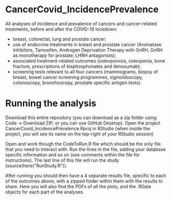 # CancerCovid_IncidencePrevalence
All analyses of incidence and prevalence of cancers and cancer-related treatments, before and after the COVID-19 lockdown:
- breast, colorectal, lung and prostate cancer; 
- use of endocrine treatments in breast and prostate cancer (Aromatase Inhibitors, Tamoxifen, Androgen Deprivation Therapy with GnRH, GnRH as monotherapy for prostate; LHRH antagonists);
- associated treatment-related outcomes (osteoporosis, osteopenia, bone fracture, prescriptions of bisphosphonates and denosumab); 
- screening tests relevant to all four cancers (mammograms, biopsy of breast, bowel cancer screening programmes, sigmoidoscopy, colonoscopy, bronchoscopy, prostate specific antigen tests).

# Running the analysis
Download this entire repository (you can download as a zip folder using Code -> Download ZIP, or you can use GitHub Desktop).
Open the project CancerCovid_IncidencePrevalence.Rproj in RStudio (when inside the project, you will see its name on the top-right of your RStudio session)

Open and work though the CodeToRun.R file which should be the only file that you need to interact with. Run the lines in the file, adding your database specific information and so on (see comments within the file for instructions). The last line of this file will run the study (source(here("RunStudy.R")).

After running you should then have a 4 separate results file, specific to each of the outcomes above, with a zipped folder within them with the results to share. Here you will also find the PDFs of all the plots, and the .RData objects for each part of the analyses.


